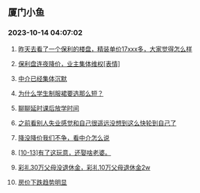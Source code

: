 ## 厦门小鱼 
### 2023-10-14 04:07:02

1. [昨天去看了一个保利的楼盘，精装单价17xxx多，大家觉得怎么样](http://bbs.xmfish.com/read-htm-tid-18087979.html)

2. [保利盘连夜降价，业主集体维权[表情]](http://bbs.xmfish.com/read-htm-tid-18088063.html)

3. [中介已经集体沉默](http://bbs.xmfish.com/read-htm-tid-18087958.html)

4. [为什么学生制服裙要选那么短？](http://bbs.xmfish.com/read-htm-tid-18087885.html)

5. [聊聊延时课后放学时间](http://bbs.xmfish.com/read-htm-tid-18087872.html)

6. [之前看别人失业感觉和自己很遥远没想到这么快轮到自己了](http://bbs.xmfish.com/read-htm-tid-18088129.html)

7. [降没降价我们不争，看中介怎么说](http://bbs.xmfish.com/read-htm-tid-18087921.html)

8. [[10-13]有了这玩意，还娶啥老婆。](http://bbs.xmfish.com/read-htm-tid-18088124.html)

9. [彩礼30万父母没退休金，彩礼10万父母退休金2w](http://bbs.xmfish.com/read-htm-tid-18088019.html)

10. [房价下跌趋势明显](http://bbs.xmfish.com/read-htm-tid-18087970.html)

